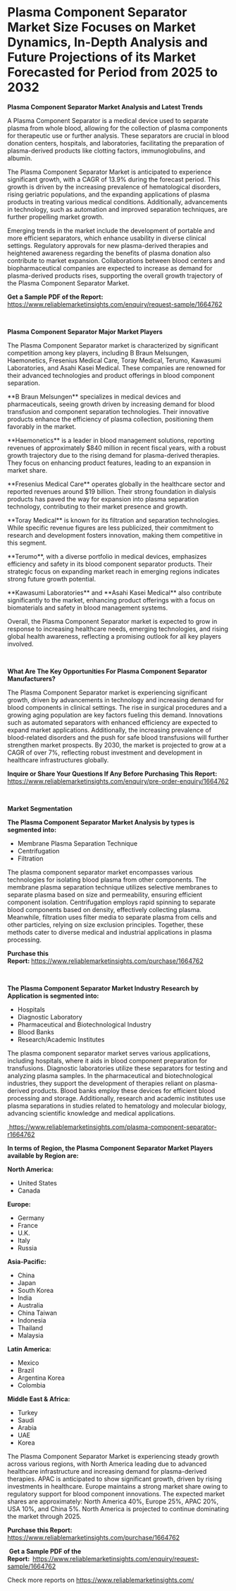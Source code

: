 <p><h1>Plasma Component Separator Market Size Focuses on Market Dynamics, In-Depth Analysis and Future Projections of its Market Forecasted for Period from 2025 to 2032</h1></p><p><strong>Plasma Component Separator Market Analysis and Latest Trends</strong></p>
<p><p>A Plasma Component Separator is a medical device used to separate plasma from whole blood, allowing for the collection of plasma components for therapeutic use or further analysis. These separators are crucial in blood donation centers, hospitals, and laboratories, facilitating the preparation of plasma-derived products like clotting factors, immunoglobulins, and albumin.</p><p>The Plasma Component Separator Market is anticipated to experience significant growth, with a CAGR of 13.9% during the forecast period. This growth is driven by the increasing prevalence of hematological disorders, rising geriatric populations, and the expanding applications of plasma products in treating various medical conditions. Additionally, advancements in technology, such as automation and improved separation techniques, are further propelling market growth.</p><p>Emerging trends in the market include the development of portable and more efficient separators, which enhance usability in diverse clinical settings. Regulatory approvals for new plasma-derived therapies and heightened awareness regarding the benefits of plasma donation also contribute to market expansion. Collaborations between blood centers and biopharmaceutical companies are expected to increase as demand for plasma-derived products rises, supporting the overall growth trajectory of the Plasma Component Separator Market.</p></p>
<p><strong>Get a Sample PDF of the Report:&nbsp;</strong> <a href="https://www.reliablemarketinsights.com/enquiry/request-sample/1664762?utm_campaign=3033&utm_medium=2&utm_source=Github&utm_content=ia&utm_term=23032025&utm_id=plasma-component-separator">https://www.reliablemarketinsights.com/enquiry/request-sample/1664762</a></p>
<p>&nbsp;</p>
<p><strong>Plasma Component Separator Major Market Players</strong></p>
<p><p>The Plasma Component Separator market is characterized by significant competition among key players, including B Braun Melsungen, Haemonetics, Fresenius Medical Care, Toray Medical, Terumo, Kawasumi Laboratories, and Asahi Kasei Medical. These companies are renowned for their advanced technologies and product offerings in blood component separation.</p><p>**B Braun Melsungen** specializes in medical devices and pharmaceuticals, seeing growth driven by increasing demand for blood transfusion and component separation technologies. Their innovative products enhance the efficiency of plasma collection, positioning them favorably in the market.</p><p>**Haemonetics** is a leader in blood management solutions, reporting revenues of approximately $840 million in recent fiscal years, with a robust growth trajectory due to the rising demand for plasma-derived therapies. They focus on enhancing product features, leading to an expansion in market share.</p><p>**Fresenius Medical Care** operates globally in the healthcare sector and reported revenues around $19 billion. Their strong foundation in dialysis products has paved the way for expansion into plasma separation technology, contributing to their market presence and growth.</p><p>**Toray Medical** is known for its filtration and separation technologies. While specific revenue figures are less publicized, their commitment to research and development fosters innovation, making them competitive in this segment.</p><p>**Terumo**, with a diverse portfolio in medical devices, emphasizes efficiency and safety in its blood component separator products. Their strategic focus on expanding market reach in emerging regions indicates strong future growth potential.</p><p>**Kawasumi Laboratories** and **Asahi Kasei Medical** also contribute significantly to the market, enhancing product offerings with a focus on biomaterials and safety in blood management systems.</p><p>Overall, the Plasma Component Separator market is expected to grow in response to increasing healthcare needs, emerging technologies, and rising global health awareness, reflecting a promising outlook for all key players involved.</p></p>
<p>&nbsp;</p>
<p><strong>What Are The Key Opportunities For Plasma Component Separator Manufacturers?</strong></p>
<p><p>The Plasma Component Separator market is experiencing significant growth, driven by advancements in technology and increasing demand for blood components in clinical settings. The rise in surgical procedures and a growing aging population are key factors fueling this demand. Innovations such as automated separators with enhanced efficiency are expected to expand market applications. Additionally, the increasing prevalence of blood-related disorders and the push for safe blood transfusions will further strengthen market prospects. By 2030, the market is projected to grow at a CAGR of over 7%, reflecting robust investment and development in healthcare infrastructures globally.</p></p>
<p><strong>Inquire or Share Your Questions If Any Before Purchasing This Report:</strong> <a href="https://www.reliablemarketinsights.com/enquiry/pre-order-enquiry/1664762?utm_campaign=3033&utm_medium=2&utm_source=Github&utm_content=ia&utm_term=23032025&utm_id=plasma-component-separator">https://www.reliablemarketinsights.com/enquiry/pre-order-enquiry/1664762</a></p>
<p>&nbsp;</p>
<p><strong>Market Segmentation</strong></p>
<p><strong>The Plasma Component Separator Market Analysis by types is segmented into:</strong></p>
<p><ul><li>Membrane Plasma Separation Technique</li><li>Centrifugation</li><li>Filtration</li></ul></p>
<p><p>The plasma component separator market encompasses various technologies for isolating blood plasma from other components. The membrane plasma separation technique utilizes selective membranes to separate plasma based on size and permeability, ensuring efficient component isolation. Centrifugation employs rapid spinning to separate blood components based on density, effectively collecting plasma. Meanwhile, filtration uses filter media to separate plasma from cells and other particles, relying on size exclusion principles. Together, these methods cater to diverse medical and industrial applications in plasma processing.</p></p>
<p><strong>Purchase this Report:&nbsp;</strong><a href="https://www.reliablemarketinsights.com/purchase/1664762?utm_campaign=3033&utm_medium=2&utm_source=Github&utm_content=ia&utm_term=23032025&utm_id=plasma-component-separator">https://www.reliablemarketinsights.com/purchase/1664762</a></p>
<p>&nbsp;</p>
<p><strong>The Plasma Component Separator Market Industry Research by Application is segmented into:</strong></p>
<p><ul><li>Hospitals</li><li>Diagnostic Laboratory</li><li>Pharmaceutical and Biotechnological Industry</li><li>Blood Banks</li><li>Research/Academic Institutes</li></ul></p>
<p><p>The plasma component separator market serves various applications, including hospitals, where it aids in blood component preparation for transfusions. Diagnostic laboratories utilize these separators for testing and analyzing plasma samples. In the pharmaceutical and biotechnological industries, they support the development of therapies reliant on plasma-derived products. Blood banks employ these devices for efficient blood processing and storage. Additionally, research and academic institutes use plasma separations in studies related to hematology and molecular biology, advancing scientific knowledge and medical applications.</p></p>
<p><a href="https://www.reliablemarketinsights.com/plasma-component-separator-r1664762?utm_campaign=3033&utm_medium=2&utm_source=Github&utm_content=ia&utm_term=23032025&utm_id=plasma-component-separator">&nbsp;https://www.reliablemarketinsights.com/plasma-component-separator-r1664762</a></p>
<p><strong>In terms of Region, the Plasma Component Separator Market Players available by Region are:</strong></p>
<p>
    <p> <strong> North America: </strong>
        <ul>
            <li>United States</li>
            <li>Canada</li>
        </ul>
        </p> 
    <p> <strong> Europe: </strong>
        <ul>
            <li>Germany</li>
            <li>France</li>
            <li>U.K.</li>
            <li>Italy</li>
            <li>Russia</li>
        </ul>
        </p> 
    <p> <strong> Asia-Pacific: </strong>
        <ul>
            <li>China</li>
            <li>Japan</li>
            <li>South Korea</li>
            <li>India</li>
            <li>Australia</li>
            <li>China Taiwan</li>
            <li>Indonesia</li>
            <li>Thailand</li>
            <li>Malaysia</li>
        </ul>
        </p> 
    <p> <strong> Latin America: </strong>
        <ul>
            <li>Mexico</li>
            <li>Brazil</li>
            <li>Argentina Korea</li>
            <li>Colombia</li>
        </ul>
        </p> 
    <p> <strong> Middle East & Africa: </strong>
        <ul>
            <li>Turkey</li>
            <li>Saudi</li>
            <li>Arabia</li>
            <li>UAE</li>
            <li>Korea</li>
        </ul>
    </p>
    </p>
<p><p>The Plasma Component Separator Market is experiencing steady growth across various regions, with North America leading due to advanced healthcare infrastructure and increasing demand for plasma-derived therapies. APAC is anticipated to show significant growth, driven by rising investments in healthcare. Europe maintains a strong market share owing to regulatory support for blood component innovations. The expected market shares are approximately: North America 40%, Europe 25%, APAC 20%, USA 10%, and China 5%. North America is projected to continue dominating the market through 2025.</p></p>
<p><strong>Purchase this Report: </strong><a href="https://www.reliablemarketinsights.com/purchase/1664762?utm_campaign=3033&utm_medium=2&utm_source=Github&utm_content=ia&utm_term=23032025&utm_id=plasma-component-separator">https://www.reliablemarketinsights.com/purchase/1664762</a></p>
<p>&nbsp;<strong>Get a Sample PDF of the Report:&nbsp;&nbsp;</strong><a href="https://www.reliablemarketinsights.com/enquiry/request-sample/1664762?utm_campaign=3033&utm_medium=2&utm_source=Github&utm_content=ia&utm_term=23032025&utm_id=plasma-component-separator">https://www.reliablemarketinsights.com/enquiry/request-sample/1664762</a></p>
<p><strong></strong></p>
<p>Check more reports on <a href="https://www.reliablemarketinsights.com/?utm_campaign=3033&utm_medium=2&utm_source=Github&utm_content=ia&utm_term=23032025&utm_id=plasma-component-separator">https://www.reliablemarketinsights.com/</a></p>